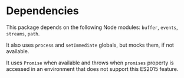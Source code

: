 # Dependencies

This package depends on the following Node modules: `buffer`, `events`,
`streams`, `path`.

It also uses `process` and `setImmediate` globals, but mocks them, if not
available.

It uses `Promise` when available and throws when `promises` property is
accessed in an environment that does not support this ES2015 feature.
